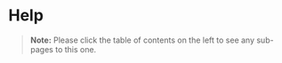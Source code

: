 [title]: # (Help)
[tags]: # (Help)
[priority]: # (500)

# Help

> **Note:** Please click the table of contents on the left to see any sub-pages to this one.
